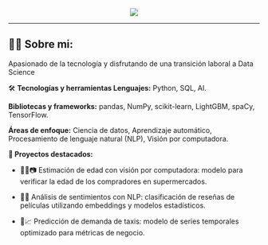 <div id="header" align="center">
  <img decoding="async" 
src="https://github.com/user-attachments/assets/7b5ef636-7b0a-45a9-8a9e-5eb3c15ef8f0"
</div>


---
<div id="header" align="left">

  
## :man_technologist: Sobre mi: 

Apasionado de la tecnología y disfrutando de una transición laboral a Data Science 

🛠 **Tecnologías y herramientas Lenguajes:** Python, SQL, AI.

**Bibliotecas y frameworks:** pandas, NumPy, scikit-learn, LightGBM, spaCy, TensorFlow.

**Áreas de enfoque:** Ciencia de datos, Aprendizaje automático, Procesamiento de lenguaje natural (NLP), Visión por computadora.

**🚀 Proyectos destacados:**

- 🧑‍🦳📷 Estimación de edad con visión por computadora: modelo para verificar la edad de los compradores en supermercados.

- 🤖💬 Análisis de sentimientos con NLP: clasificación de reseñas de películas utilizando embeddings y modelos estadísticos.

- 🚕📈 Predicción de demanda de taxis: modelo de series temporales optimizado para métricas de negocio.
<!--
**SucoJavi/SucoJavi** is a ✨ _special_ ✨ repository because its `README.md` (this file) appears on your GitHub profile.

Here are some ideas to get you started:

- 🔭 I’m currently working on ...
- 🌱 I’m currently learning ...
- 👯 I’m looking to collaborate on ...
- 🤔 I’m looking for help with ...
- 💬 Ask me about ...
- 📫 How to reach me: ...
- 😄 Pronouns: ...
- ⚡ Fun fact: ...
-->
